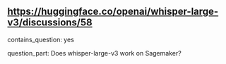 ## https://huggingface.co/openai/whisper-large-v3/discussions/58

contains_question: yes

question_part: 
Does whisper-large-v3 work on Sagemaker?